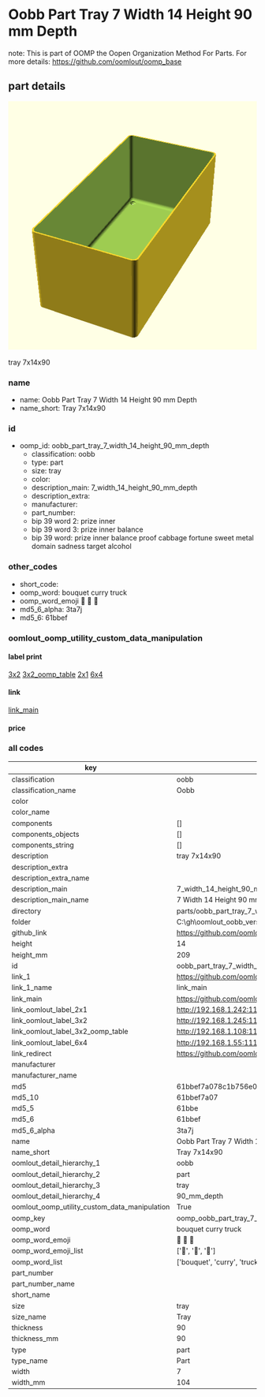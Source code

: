 # Oobb Part Tray 7 Width 14 Height 90 mm Depth  

note: This is part of OOMP the Oopen Organization Method For Parts. For more details: https://github.com/oomlout/oomp_base

##  part details
  

[![](3dpr.png)](3dpr.png)

tray 7x14x90



### name
* name: Oobb Part Tray 7 Width 14 Height 90 mm Depth
* name_short: Tray 7x14x90 
### id
* oomp_id: oobb_part_tray_7_width_14_height_90_mm_depth
  * classification: oobb
  * type: part
  * size: tray
  * color: 
  * description_main: 7_width_14_height_90_mm_depth
  * description_extra: 
  * manufacturer: 
  * part_number: 
  * bip 39 word 2: prize inner
  * bip 39 word 3: prize inner balance
  * bip 39 word: prize inner balance proof cabbage fortune sweet metal domain sadness target alcohol

### other_codes
* short_code: 
* oomp_word: bouquet curry truck
* oomp_word_emoji :bouquet: :curry: :truck:
* md5_6_alpha: 3ta7j
* md5_6: 61bbef






### oomlout_oomp_utility_custom_data_manipulation
#### label print
[3x2](http://192.168.1.245:1112/?label=oomp%203ta7j)
[3x2_oomp_table](http://192.168.1.108:1112/?label=oomp%203ta7j)
[2x1](http://192.168.1.242:1112/?label=oomp%203ta7j)
[6x4](http://192.168.1.55:1112/?label=oomp%203ta7j)    

#### link

[link_main](https://github.com/oomlout/oomlout_oobb_version_4_generated_parts/tree/main/navigation_oomp/oobb/part/tray/7_width_14_height_90_mm_depth/part)                              

#### price







### all codes 
| key | value |  
| --- | --- |  
| classification | oobb |  
| classification_name | Oobb |  
| color |  |  
| color_name |  |  
| components | [] |  
| components_objects | [] |  
| components_string | [] |  
| description | tray 7x14x90 |  
| description_extra |  |  
| description_extra_name |  |  
| description_main | 7_width_14_height_90_mm_depth |  
| description_main_name | 7 Width 14 Height 90 mm Depth |  
| directory | parts/oobb_part_tray_7_width_14_height_90_mm_depth |  
| folder | C:\gh\oomlout_oobb_version_4_generated_parts\parts\oobb_part_tray_7_width_14_height_90_mm_depth |  
| github_link | https://github.com/oomlout/oomlout_oomp_part_src/tree/main/parts/oobb_part_tray_7_width_14_height_90_mm_depth |  
| height | 14 |  
| height_mm | 209 |  
| id | oobb_part_tray_7_width_14_height_90_mm_depth |  
| link_1 | https://github.com/oomlout/oomlout_oobb_version_4_generated_parts/tree/main/navigation_oomp/oobb/part/tray/7_width_14_height_90_mm_depth/part |  
| link_1_name | link_main |  
| link_main | https://github.com/oomlout/oomlout_oobb_version_4_generated_parts/tree/main/navigation_oomp/oobb/part/tray/7_width_14_height_90_mm_depth/part |  
| link_oomlout_label_2x1 | http://192.168.1.242:1112/?label=oomp%203ta7j |  
| link_oomlout_label_3x2 | http://192.168.1.245:1112/?label=oomp%203ta7j |  
| link_oomlout_label_3x2_oomp_table | http://192.168.1.108:1112/?label=oomp%203ta7j |  
| link_oomlout_label_6x4 | http://192.168.1.55:1112/?label=oomp%203ta7j |  
| link_redirect | https://github.com/oomlout/oomlout_oobb_version_4_generated_parts/tree/main/parts/oobb_tray_07_14_90 |  
| manufacturer |  |  
| manufacturer_name |  |  
| md5 | 61bbef7a078c1b756e0fdac4235d1d5a |  
| md5_10 | 61bbef7a07 |  
| md5_5 | 61bbe |  
| md5_6 | 61bbef |  
| md5_6_alpha | 3ta7j |  
| name | Oobb Part Tray 7 Width 14 Height 90 mm Depth |  
| name_short | Tray 7x14x90  |  
| oomlout_detail_hierarchy_1 | oobb |  
| oomlout_detail_hierarchy_2 | part |  
| oomlout_detail_hierarchy_3 | tray |  
| oomlout_detail_hierarchy_4 | 90_mm_depth |  
| oomlout_oomp_utility_custom_data_manipulation | True |  
| oomp_key | oomp_oobb_part_tray_7_width_14_height_90_mm_depth |  
| oomp_word | bouquet curry truck |  
| oomp_word_emoji | :bouquet: :curry: :truck: |  
| oomp_word_emoji_list | [':bouquet:', ':curry:', ':truck:'] |  
| oomp_word_list | ['bouquet', 'curry', 'truck'] |  
| part_number |  |  
| part_number_name |  |  
| short_name |  |  
| size | tray |  
| size_name | Tray |  
| thickness | 90 |  
| thickness_mm | 90 |  
| type | part |  
| type_name | Part |  
| width | 7 |  
| width_mm | 104 |  
